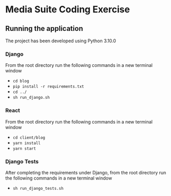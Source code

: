 # Media Suite Coding Exercise


## Running the application
The project has been developed using Python 3.10.0
### Django
From the root directory run the following commands in a new terminal window
* `cd blog`
* `pip install -r requirements.txt`
* `cd ../`
* `sh run_django.sh`

### React
From the root directory run the following commands in a new terminal window
* `cd client/blog`
* `yarn install`
* `yarn start`

### Django Tests
After completing the requirements under Django, from the root directory run the following commands in a new terminal window
* `sh run_django_tests.sh`